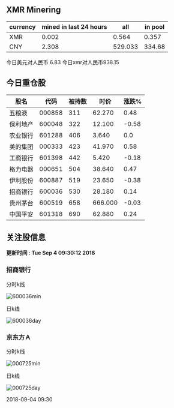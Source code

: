 ## XMR Minering

|currency|mined in last 24 hours|all|in pool|
|---|---|---|---|
|XMR|0.002|0.564|0.357|
|CNY|2.308|529.033|334.68|

今日美元对人民币 6.83	今日xmr对人民币938.15


## 今日重仓股 

|股名|代码|被持数|时价|涨跌%|
|---|---|---|---|---|
|五粮液|000858|311|62.270|0.48|
|保利地产|600048|322|12.100|-0.58|
|农业银行|601288|406|3.640|0.0|
|美的集团|000333|423|41.970|0.58|
|工商银行|601398|442|5.420|-0.18|
|格力电器|000651|504|38.640|0.47|
|伊利股份|600887|519|23.650|-0.38|
|招商银行|600036|530|28.180|0.14|
|贵州茅台|600519|658|666.000|-0.03|
|中国平安|601318|690|62.880|0.24|

## 关注股信息
**更新时间 : Tue Sep  4 09:30:12 2018**
### 招商银行 
分时k线

![600036min](http://image.sinajs.cn/newchart/min/n/sh600036.gif)

日k线

![600036day](http://image.sinajs.cn/newchart/daily/n/sh600036.gif)

### 京东方Ａ 
分时k线

![000725min](http://image.sinajs.cn/newchart/min/n/sz000725.gif)

日k线

![000725day](http://image.sinajs.cn/newchart/daily/n/sz000725.gif)

2018-09-04 09:30